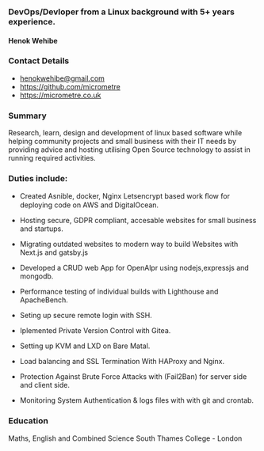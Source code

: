 ###  DevOps/Devloper from a Linux background with 5+ years experience.
#### Henok Wehibe
### Contact Details
- henokwehibe@gmail.com
- https://github.com/micrometre
- https://micrometre.co.uk

### Summary

Research, learn, design and development of linux based software while helping community projects and small business with their IT needs by providing advice and hosting utilising Open Source technology to assist in running required activities.

### Duties include:


- Created Asnible, docker, Nginx Letsencrypt based work ﬂow for deploying code on AWS and DigitalOcean.

- Hosting secure, GDPR compliant, accesable websites for small business and startups.

- Migrating outdated websites to modern way to build Websites with Next.js and gatsby.js

- Developed a CRUD web App  for OpenAlpr using nodejs,expressjs and mongodb. 

- Performance testing of individual builds with Lighthouse and ApacheBench.
- Seting up secure remote login with SSH.
- Iplemented Private Version Control with Gitea. 
- Setting up  KVM and  LXD  on Bare Matal.
- Load balancing and SSL Termination With HAProxy and Nginx.
- Protection Against Brute Force Attacks with (Fail2Ban) for server side and client side.    
- Monitoring System Authentication & logs files with with git and crontab.





### Education
Maths, English and Combined Science
South Thames College - London
